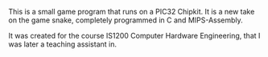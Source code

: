 This is a small game program that runs on a PIC32 Chipkit. It is a new take on the game snake, completely programmed in C and MIPS-Assembly.

It was created for the course IS1200 Computer Hardware Engineering, that I was later a teaching assistant in. 
